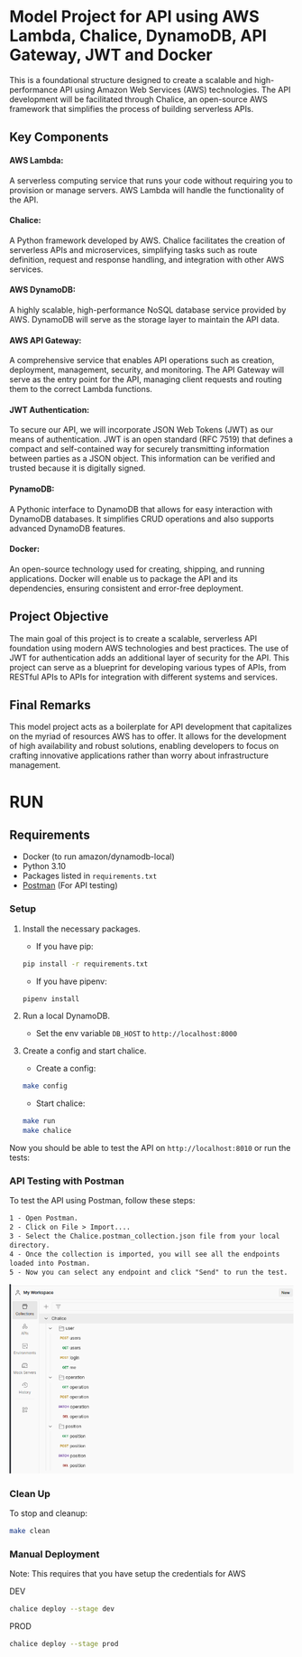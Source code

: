 # Model Project for API using AWS Lambda, Chalice, DynamoDB, API Gateway, JWT and Docker

This is a foundational structure designed to create a scalable and high-performance API using Amazon Web Services (AWS) technologies. The API development will be facilitated through Chalice, an open-source AWS framework that simplifies the process of building serverless APIs.

## Key Components

#### AWS Lambda:
A serverless computing service that runs your code without requiring you to provision or manage servers. AWS Lambda will handle the functionality of the API.

#### Chalice:
A Python framework developed by AWS. Chalice facilitates the creation of serverless APIs and microservices, simplifying tasks such as route definition, request and response handling, and integration with other AWS services.

#### AWS DynamoDB:
A highly scalable, high-performance NoSQL database service provided by AWS. DynamoDB will serve as the storage layer to maintain the API data.

#### AWS API Gateway:
A comprehensive service that enables API operations such as creation, deployment, management, security, and monitoring. The API Gateway will serve as the entry point for the API, managing client requests and routing them to the correct Lambda functions.

#### JWT Authentication:
To secure our API, we will incorporate JSON Web Tokens (JWT) as our means of authentication. JWT is an open standard (RFC 7519) that defines a compact and self-contained way for securely transmitting information between parties as a JSON object. This information can be verified and trusted because it is digitally signed.

#### PynamoDB:
A Pythonic interface to DynamoDB that allows for easy interaction with DynamoDB databases. It simplifies CRUD operations and also supports advanced DynamoDB features.

#### Docker:
An open-source technology used for creating, shipping, and running applications. Docker will enable us to package the API and its dependencies, ensuring consistent and error-free deployment.

## Project Objective

The main goal of this project is to create a scalable, serverless API foundation using modern AWS technologies and best practices. The use of JWT for authentication adds an additional layer of security for the API. This project can serve as a blueprint for developing various types of APIs, from RESTful APIs to APIs for integration with different systems and services.

## Final Remarks

This model project acts as a boilerplate for API development that capitalizes on the myriad of resources AWS has to offer. It allows for the development of high availability and robust solutions, enabling developers to focus on crafting innovative applications rather than worry about infrastructure management.

# RUN

## Requirements
- Docker (to run amazon/dynamodb-local)
- Python 3.10
- Packages listed in `requirements.txt`
- [Postman](https://www.postman.com/downloads/) (For API testing)

### Setup
1. Install the necessary packages.
    - If you have pip:
    ```bash
    pip install -r requirements.txt
    ```
    - If you have pipenv:
    ```bash
    pipenv install
    ```

2. Run a local DynamoDB.
    - Set the env variable `DB_HOST` to `http://localhost:8000`


3. Create a config and start chalice.
    - Create a config:
    ```bash
    make config
    ```
    - Start chalice:
    ```bash
    make run
    make chalice
    ```

Now you should be able to test the API on `http://localhost:8010` or run the tests:

### API Testing with Postman
To test the API using Postman, follow these steps:
```
1 - Open Postman.
2 - Click on File > Import....
3 - Select the Chalice.postman_collection.json file from your local directory.
4 - Once the collection is imported, you will see all the endpoints loaded into Postman.
5 - Now you can select any endpoint and click "Send" to run the test.
```
![Postman](img/postman.png)
### Clean Up
To stop and cleanup:
```bash
make clean
```


### Manual Deployment
Note: This requires that you have setup the credentials for AWS

DEV
```bash
chalice deploy --stage dev
```


PROD
```bash
chalice deploy --stage prod
```
